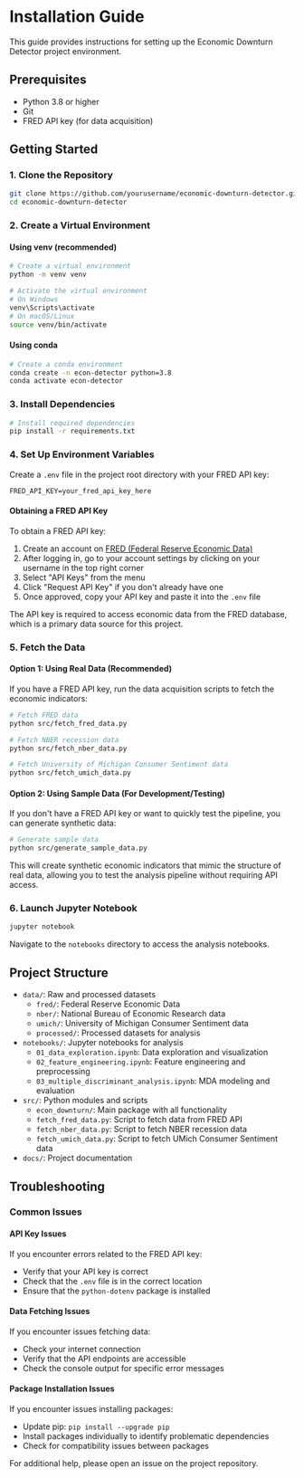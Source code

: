 # Installation Guide

This guide provides instructions for setting up the Economic Downturn Detector project environment.

## Prerequisites

- Python 3.8 or higher
- Git
- FRED API key (for data acquisition)

## Getting Started

### 1. Clone the Repository

```bash
git clone https://github.com/yourusername/economic-downturn-detector.git
cd economic-downturn-detector
```

### 2. Create a Virtual Environment

#### Using venv (recommended)

```bash
# Create a virtual environment
python -m venv venv

# Activate the virtual environment
# On Windows
venv\Scripts\activate
# On macOS/Linux
source venv/bin/activate
```

#### Using conda

```bash
# Create a conda environment
conda create -n econ-detector python=3.8
conda activate econ-detector
```

### 3. Install Dependencies

```bash
# Install required dependencies
pip install -r requirements.txt
```

### 4. Set Up Environment Variables

Create a `.env` file in the project root directory with your FRED API key:

```
FRED_API_KEY=your_fred_api_key_here
```

#### Obtaining a FRED API Key

To obtain a FRED API key:
1. Create an account on [FRED (Federal Reserve Economic Data)](https://fred.stlouisfed.org/)
2. After logging in, go to your account settings by clicking on your username in the top right corner
3. Select "API Keys" from the menu
4. Click "Request API Key" if you don't already have one
5. Once approved, copy your API key and paste it into the `.env` file

The API key is required to access economic data from the FRED database, which is a primary data source for this project.

### 5. Fetch the Data

#### Option 1: Using Real Data (Recommended)

If you have a FRED API key, run the data acquisition scripts to fetch the economic indicators:

```bash
# Fetch FRED data
python src/fetch_fred_data.py

# Fetch NBER recession data
python src/fetch_nber_data.py

# Fetch University of Michigan Consumer Sentiment data
python src/fetch_umich_data.py
```

#### Option 2: Using Sample Data (For Development/Testing)

If you don't have a FRED API key or want to quickly test the pipeline, you can generate synthetic data:

```bash
# Generate sample data
python src/generate_sample_data.py
```

This will create synthetic economic indicators that mimic the structure of real data, allowing you to test the analysis pipeline without requiring API access.

### 6. Launch Jupyter Notebook

```bash
jupyter notebook
```

Navigate to the `notebooks` directory to access the analysis notebooks.

## Project Structure

- `data/`: Raw and processed datasets
  - `fred/`: Federal Reserve Economic Data
  - `nber/`: National Bureau of Economic Research data
  - `umich/`: University of Michigan Consumer Sentiment data
  - `processed/`: Processed datasets for analysis
- `notebooks/`: Jupyter notebooks for analysis
  - `01_data_exploration.ipynb`: Data exploration and visualization
  - `02_feature_engineering.ipynb`: Feature engineering and preprocessing
  - `03_multiple_discriminant_analysis.ipynb`: MDA modeling and evaluation
- `src/`: Python modules and scripts
  - `econ_downturn/`: Main package with all functionality
  - `fetch_fred_data.py`: Script to fetch data from FRED API
  - `fetch_nber_data.py`: Script to fetch NBER recession data
  - `fetch_umich_data.py`: Script to fetch UMich Consumer Sentiment data
- `docs/`: Project documentation

## Troubleshooting

### Common Issues

#### API Key Issues

If you encounter errors related to the FRED API key:
- Verify that your API key is correct
- Check that the `.env` file is in the correct location
- Ensure that the `python-dotenv` package is installed

#### Data Fetching Issues

If you encounter issues fetching data:
- Check your internet connection
- Verify that the API endpoints are accessible
- Check the console output for specific error messages

#### Package Installation Issues

If you encounter issues installing packages:
- Update pip: `pip install --upgrade pip`
- Install packages individually to identify problematic dependencies
- Check for compatibility issues between packages

For additional help, please open an issue on the project repository.
